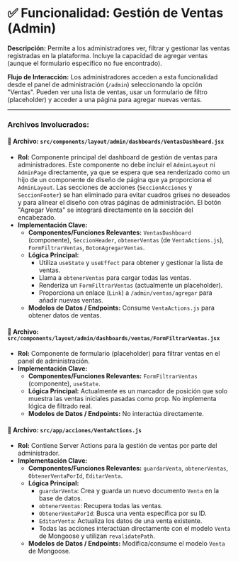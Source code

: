 # ✅ Funcionalidad: Gestión de Ventas (Admin)

**Descripción:** Permite a los administradores ver, filtrar y gestionar las ventas registradas en la plataforma. Incluye la capacidad de agregar ventas (aunque el formulario específico no fue encontrado).

**Flujo de Interacción:** Los administradores acceden a esta funcionalidad desde el panel de administración (`/admin`) seleccionando la opción "Ventas". Pueden ver una lista de ventas, usar un formulario de filtro (placeholder) y acceder a una página para agregar nuevas ventas.

---

### Archivos Involucrados:

#### 📄 **Archivo:** `src/components/layout/admin/dashboards/VentasDashboard.jsx`
* **Rol:** Componente principal del dashboard de gestión de ventas para administradores. Este componente no debe incluir el `AdminLayout` ni `AdminPage` directamente, ya que se espera que sea renderizado como un hijo de un componente de diseño de página que ya proporciona el `AdminLayout`. Las secciones de acciones (`SeccionAcciones` y `SeccionFooter`) se han eliminado para evitar cuadros grises no deseados y para alinear el diseño con otras páginas de administración. El botón "Agregar Venta" se integrará directamente en la sección del encabezado.
* **Implementación Clave:**
    * **Componentes/Funciones Relevantes:** `VentasDashboard` (componente), `SeccionHeader`, `obtenerVentas` (de `VentaActions.js`), `FormFiltrarVentas`, `BotonAgregarVentas`.
    * **Lógica Principal:**
        *   Utiliza `useState` y `useEffect` para obtener y gestionar la lista de ventas.
        *   Llama a `obtenerVentas` para cargar todas las ventas.
        *   Renderiza un `FormFiltrarVentas` (actualmente un placeholder).
        *   Proporciona un enlace (`Link`) a `/admin/ventas/agregar` para añadir nuevas ventas.
    * **Modelos de Datos / Endpoints:** Consume `VentaActions.js` para obtener datos de ventas.

#### 📄 **Archivo:** `src/components/layout/admin/dashboards/ventas/FormFiltrarVentas.jsx`
* **Rol:** Componente de formulario (placeholder) para filtrar ventas en el panel de administración.
* **Implementación Clave:**
    * **Componentes/Funciones Relevantes:** `FormFiltrarVentas` (componente), `useState`.
    * **Lógica Principal:** Actualmente es un marcador de posición que solo muestra las ventas iniciales pasadas como prop. No implementa lógica de filtrado real.
    * **Modelos de Datos / Endpoints:** No interactúa directamente.

#### 📄 **Archivo:** `src/app/acciones/VentaActions.js`
* **Rol:** Contiene Server Actions para la gestión de ventas por parte del administrador.
* **Implementación Clave:**
    * **Componentes/Funciones Relevantes:** `guardarVenta`, `obtenerVentas`, `ObtenerVentaPorId`, `EditarVenta`.
    * **Lógica Principal:**
        *   `guardarVenta`: Crea y guarda un nuevo documento `Venta` en la base de datos.
        *   `obtenerVentas`: Recupera todas las ventas.
        *   `ObtenerVentaPorId`: Busca una venta específica por su ID.
        *   `EditarVenta`: Actualiza los datos de una venta existente.
        *   Todas las acciones interactúan directamente con el modelo `Venta` de Mongoose y utilizan `revalidatePath`.
    * **Modelos de Datos / Endpoints:** Modifica/consume el modelo `Venta` de Mongoose.
